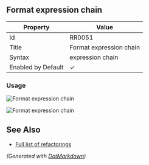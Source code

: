 ## Format expression chain

| Property           | Value                   |
| ------------------ | ----------------------- |
| Id                 | RR0051                  |
| Title              | Format expression chain |
| Syntax             | expression chain        |
| Enabled by Default | &#x2713;                |

### Usage

![Format expression chain](../../images/refactorings/FormatExpressionChainOnMultipleLines.png)

![Format expression chain](../../images/refactorings/FormatExpressionChainOnSingleLine.png)

## See Also

* [Full list of refactorings](Refactorings.md)


*\(Generated with [DotMarkdown](http://github.com/JosefPihrt/DotMarkdown)\)*